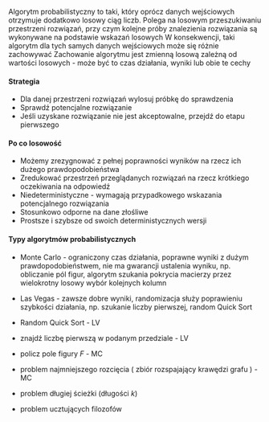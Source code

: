 Algorytm probabilistyczny to taki, który oprócz danych wejściowych otrzymuje dodatkowo losowy ciąg liczb.
Polega na losowym przeszukiwaniu przestrzeni rozwiązań, przy czym kolejne próby znalezienia rozwiązania są wykonywane na podstawie wskazań losowych
W konsekwencji, taki algorytm dla tych samych danych wejściowych może się różnie zachowywać
Zachowanie algorytmu jest zmienną losową zależną od wartości losowych - może być to czas działania, wyniki lub obie te cechy

#### Strategia
- Dla danej przestrzeni rozwiązań wylosuj próbkę do sprawdzenia
- Sprawdź potencjalne rozwiązanie
- Jeśli uzyskane rozwiązanie nie jest akceptowalne, przejdź do etapu pierwszego

#### Po co losowość
- Możemy zrezygnować z pełnej poprawności wyników na rzecz ich dużego prawdopodobieństwa
- Zredukować przestrzeń przeglądanych rozwiązań na rzecz krótkiego oczekiwania na odpowiedź
- Niedeterministyczne - wymagają przypadkowego wskazania potencjalnego rozwiązania
- Stosunkowo odporne na dane złośliwe
- Prostsze i szybsze od swoich deterministycznych wersji

#### Typy algorytmów probabilistycznych
- Monte Carlo - ograniczony czas działania, poprawne wyniki z dużym prawdopodobieństwem, nie ma gwarancji ustalenia wyniku, np. obliczanie pól figur, algorytm szukania pokrycia macierzy przez wielokrotny losowy wybór kolejnych kolumn
- Las Vegas - zawsze dobre wyniki, randomizacja służy poprawieniu szybkości działania, np. szukanie liczby pierwszej, random Quick Sort

- Random Quick Sort - LV
- znajdź  liczbę pierwszą w podanym przedziale - LV
- policz pole figury $F$ - MC
- problem najmniejszego rozcięcia ( zbiór rozspajający krawędzi grafu ) - MC
- problem długiej ścieżki (długości $k$)
- problem ucztujących filozofów